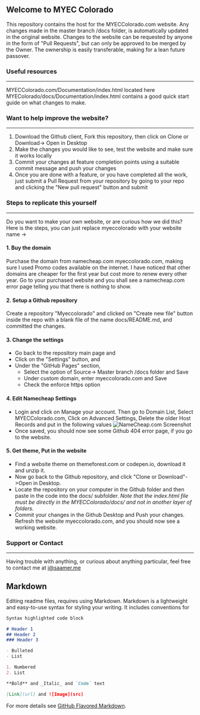 ## Welcome to MYEC Colorado

This repository contains the host for the MYECColorado.com website. Any changes made in the master branch /docs folder, is automatically updated in the original website. Changes to the website can be requested by anyone in the form of "Pull Requests", but can only be approved to be merged by the Owner. The ownership is easily transferable, making for a lean future passover.

### Useful resources
---------
MYECColorado.com/Documentation/index.html located here MYEColorado/docs/Documentation/index.html contains a good quick start guide on what changes to make.

### Want to help improve the website?
---------
1. Download the Github client, Fork this repository, then click on Clone or Download-> Open in Desktop       
2. Make the changes you would like to see, test the website and make sure it works locally
3. Commit your changes at feature completion points using a suitable commit message and push your changes
4. Once you are done with a feature, or you have completed all the work, just submit a Pull Request from your repository by going to your repo and clicking the "New pull request" button and submit

### Steps to replicate this yourself
---------
Do you want to make your own website, or are curious how we did this? Here is the steps, you can just replace myeccolorado with your website name ->

#### 1. Buy the domain

Purchase the domain from namecheap.com myeccolorado.com, making sure I used Promo codes available on the internet. I have noticed that other domains are cheaper for the first year but cost more to renew every other year. Go to your purchased website and you shall see a namecheap.com error page telling you that there is nothing to show.

#### 2. Setup a Github repository

Create a repository "Myeccolorado" and clicked on "Create new file" button inside the repo with a blank file of the name docs/README.md, and committed the changes.

#### 3. Change the settings

* Go back to the repository main page and 
* Click on the "Settings" button, and 
* Under the "GitHub Pages" section, 
  * Select the option of Source-> Master branch /docs folder and Save
  * Under custom domain, enter myeccolorado.com and Save
  * Check the enforce https option

#### 4. Edit Namecheap Settings

* Login and click on Manage your account. Then go to Domain List, Select MYECColorado.com, Click on Advanced Settings, Delete the older Host Records and put in the following values 
![NameCheap.com Screenshot](https://raw.githubusercontent.com/saamerm/MYECColorado/master/ReadmeImages/Screen%20Shot%202018-11-20%20at%2012.33.06%20AM.png)
* Once saved, you should now see some Github 404 error page, if you go to the website.

#### 5. Get theme, Put in the website

* Find a website theme on themeforest.com or codepen.io, download it and unzip it.
* Now go back to the Github repository, and click "Clone or Download"->Open in Desktop.
* Locate the repository on your computer in the Github folder and then paste in the code into the docs/ subfolder.
*Note that the index.html file must be directly in the MYECColorado/docs/ and not in another layer of folders.*
* Commit your changes in the Github Desktop and Push your changes. Refresh the website myeccolorado.com, and you should now see a working website.

### Support or Contact
---------
Having trouble with anything, or curious about anything particular, feel free to contact me at i@saamer.me

**Markdown**
---------
Editing readme files, requires using Markdown. Markdown is a lightweight and easy-to-use syntax for styling your writing. It includes conventions for

```markdown
Syntax highlighted code block

# Header 1
## Header 2
### Header 3

- Bulleted
- List

1. Numbered
2. List

**Bold** and _Italic_ and `Code` text

[Link](url) and ![Image](src)
```

For more details see [GitHub Flavored Markdown](https://guides.github.com/features/mastering-markdown/).
